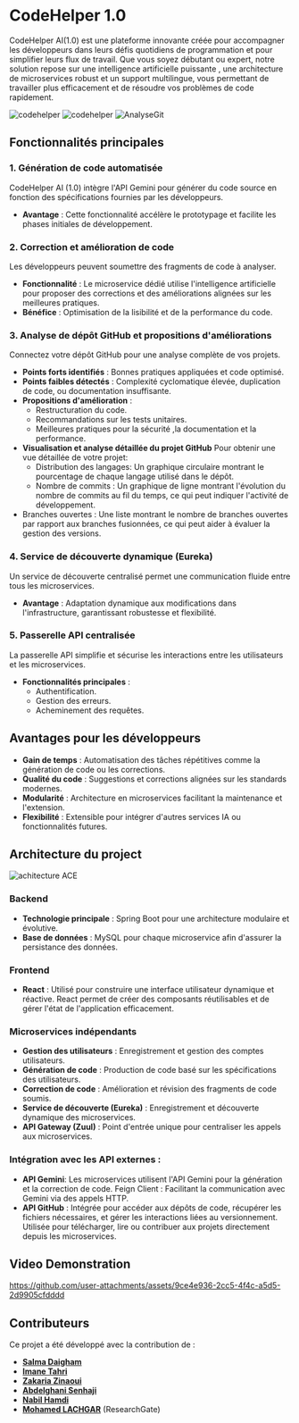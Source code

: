 # CodeHelper 1.0

CodeHelper AI(1.0) est une plateforme innovante créée pour accompagner les développeurs dans leurs défis quotidiens de programmation et pour simplifier leurs flux de travail. Que vous soyez débutant ou expert, notre solution repose sur une intelligence artificielle puissante , une architecture de microservices robust et un support multilingue, vous permettant de travailler plus efficacement et de résoudre vos problèmes de code rapidement.



![codehelper](https://github.com/user-attachments/assets/6281f67d-8f0f-424d-8748-7a1b883b10aa)
![codehelper](https://github.com/user-attachments/assets/b297ca5d-7c4d-4c7e-9bd3-ca192a540963)
![AnalyseGit](https://github.com/user-attachments/assets/99883b6e-0e27-4144-b989-2499b26c05a8)



## Fonctionnalités principales  

### 1. Génération de code automatisée  
CodeHelper AI (1.0) intègre l'API Gemini pour générer du code source en fonction des spécifications fournies par les développeurs.  
- **Avantage** : Cette fonctionnalité accélère le prototypage et facilite les phases initiales de développement.  

### 2. Correction et amélioration de code  
Les développeurs peuvent soumettre des fragments de code à analyser.  
- **Fonctionnalité** : Le microservice dédié utilise l'intelligence artificielle pour proposer des corrections et des améliorations alignées sur les meilleures pratiques.  
- **Bénéfice** : Optimisation de la lisibilité et de la performance du code.  

### 3. Analyse de dépôt GitHub et propositions d'améliorations  
Connectez votre dépôt GitHub pour une analyse complète de vos projets.  
- **Points forts identifiés** : Bonnes pratiques appliquées et code optimisé.  
- **Points faibles détectés** : Complexité cyclomatique élevée, duplication de code, ou documentation insuffisante.  
- **Propositions d'amélioration** :  
  - Restructuration du code.  
  - Recommandations sur les tests unitaires.  
  - Meilleures pratiques pour la sécurité ,la documentation et la performance.  
- **Visualisation et analyse détaillée du projet GitHub** Pour obtenir une vue détaillée de votre projet:
    - Distribution des langages: Un graphique circulaire montrant le pourcentage de chaque langage utilisé dans le dépôt.
    - Nombre de commits : Un graphique de ligne montrant l'évolution du nombre de commits au fil du temps, ce qui peut indiquer l'activité de développement.
- Branches ouvertes : Une liste  montrant le nombre de branches ouvertes par rapport aux branches fusionnées, ce qui peut aider à évaluer la gestion des versions.

### 4. Service de découverte dynamique (Eureka)  
Un service de découverte centralisé permet une communication fluide entre tous les microservices.  
- **Avantage** : Adaptation dynamique aux modifications dans l'infrastructure, garantissant robustesse et flexibilité.  

### 5. Passerelle API centralisée  
La passerelle API simplifie et sécurise les interactions entre les utilisateurs et les microservices.  
- **Fonctionnalités principales** :  
  - Authentification.  
  - Gestion des erreurs.  
  - Acheminement des requêtes.


## Avantages pour les développeurs

- **Gain de temps** : Automatisation des tâches répétitives comme la génération de code ou les corrections.
- **Qualité du code** : Suggestions et corrections alignées sur les standards modernes.
- **Modularité** : Architecture en microservices facilitant la maintenance et l'extension.
- **Flexibilité** : Extensible pour intégrer d'autres services IA ou fonctionnalités futures.



## Architecture du project
![achitecture ACE](https://github.com/user-attachments/assets/53562ff9-9f06-4d73-8a6b-8441f161c806)


### Backend

- **Technologie principale** : Spring Boot pour une architecture modulaire et évolutive.
- **Base de données** : MySQL pour chaque microservice afin d'assurer la persistance des données.

### Frontend
- **React** : Utilisé pour construire une interface utilisateur dynamique et réactive. React permet de créer des composants réutilisables et de gérer l'état de l'application efficacement.

### Microservices indépendants

- **Gestion des utilisateurs** : Enregistrement et gestion des comptes utilisateurs.
- **Génération de code** : Production de code basé sur les spécifications des utilisateurs.
- **Correction de code** : Amélioration et révision des fragments de code soumis.
- **Service de découverte (Eureka)** : Enregistrement et découverte dynamique des microservices.
- **API Gateway (Zuul)** : Point d'entrée unique pour centraliser les appels aux microservices.


### Intégration avec les API externes :

- **API Gemini**:
Les microservices utilisent l'API Gemini pour la génération et la correction de code.
Feign Client : Facilitant la communication avec Gemini via des appels HTTP.
- **API GitHub** :
Intégrée pour accéder aux dépôts de code, récupérer les fichiers nécessaires, et gérer les interactions liées au versionnement.
Utilisée pour télécharger, lire ou contribuer aux projets directement depuis les microservices.

## Video Demonstration



https://github.com/user-attachments/assets/9ce4e936-2cc5-4f4c-a5d5-2d9905cfdddd



## Contributeurs

Ce projet a été développé avec la contribution de :
- [**Salma Daigham**](https://github.com/salmasd5)
- [**Imane Tahri**](https://github.com/imanetahri123)
- [**Zakaria Zinaoui**](https://github.com/zakariaZinaOui)
- [**Abdelghani Senhaji**](https://github.com/Senhaji22701)
- [**Nabil Hamdi**](https://github.com/NABILHAMDI24)
- [**Mohamed LACHGAR**](https://www.researchgate.net/profile/Mohamed-Lachgar) (ResearchGate)



